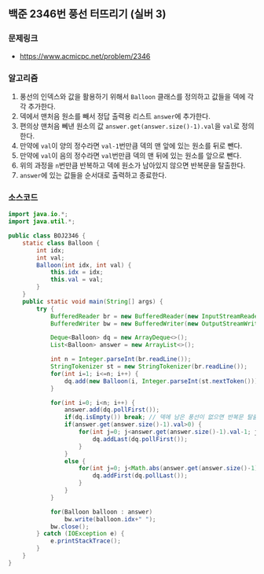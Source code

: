 ## 백준 2346번 풍선 터뜨리기 (실버 3)
### 문제링크
- https://www.acmicpc.net/problem/2346

### 알고리즘
1. 풍선의 인덱스와 값을 활용하기 위해서 `Balloon` 클래스를 정의하고 값들을 덱에 각각 추가한다.
2. 덱에서 맨처음 원소를 빼서 정답 출력용 리스트 `answer`에 추가한다.
3. 편의상 맨처음 뻬낸 원소의 값 `answer.get(answer.size()-1).val`을 `val`로 정의한다.
4. 만약에 `val`이 양의 정수라면 `val-1`번만큼 덱의 맨 앞에 있는 원소를 뒤로 뺀다.
5. 만약에 `val`이 음의 정수라면 `val`번만큼 덱의 맨 뒤에 있는 원소를 앞으로 뺀다.
6. 위의 과정을 `n`번만큼 반복하고 덱에 원소가 남아있지 않으면 반복문을 탈출한다.
7. `answer`에 있는 값들을 순서대로 출력하고 종료한다.

### 소스코드
```java
import java.io.*;
import java.util.*;

public class BOJ2346 {
    static class Balloon {
        int idx;
        int val;
        Balloon(int idx, int val) {
            this.idx = idx;
            this.val = val;
        }
    }
    public static void main(String[] args) {
        try {
            BufferedReader br = new BufferedReader(new InputStreamReader(System.in));
            BufferedWriter bw = new BufferedWriter(new OutputStreamWriter(System.out));

            Deque<Balloon> dq = new ArrayDeque<>();
            List<Balloon> answer = new ArrayList<>();

            int n = Integer.parseInt(br.readLine());
            StringTokenizer st = new StringTokenizer(br.readLine());
            for(int i=1; i<=n; i++) {
                dq.add(new Balloon(i, Integer.parseInt(st.nextToken())));
            }

            for(int i=0; i<n; i++) {
                answer.add(dq.pollFirst());
                if(dq.isEmpty()) break; // 덱에 남은 풍선이 없으면 반복문 탈출
                if(answer.get(answer.size()-1).val>0) {
                    for(int j=0; j<answer.get(answer.size()-1).val-1; j++) {
                        dq.addLast(dq.pollFirst());
                    }
                }
                else {
                    for(int j=0; j<Math.abs(answer.get(answer.size()-1).val); j++) {
                        dq.addFirst(dq.pollLast());
                    }
                }
            }

            for(Balloon balloon : answer)
                bw.write(balloon.idx+" ");
            bw.close();
        } catch (IOException e) {
            e.printStackTrace();
        }
    }
}
```